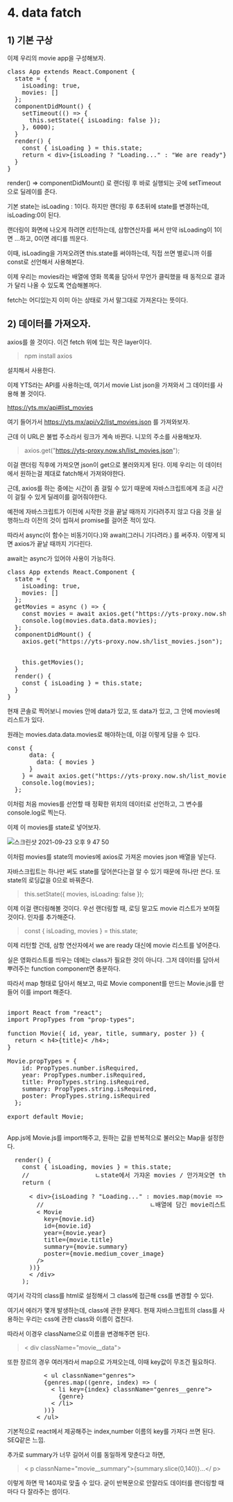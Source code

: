 
# 4. data fatch
## 1) 기본 구상

이제 우리의 movie app을 구성해보자.

<pre>
class App extends React.Component {
  state = {
    isLoading: true,
    movies: []
  };
  componentDidMount() {
    setTimeout(() => {
      this.setState({ isLoading: false });
    }, 6000);
  }
  render() {
    const { isLoading } = this.state;
    return < div>{isLoading ? "Loading..." : "We are ready"}< /div>;
  }
}
</pre>
render() => componentDidMount() 로 랜더링 후 바로 실행되는 곳에 setTimeout으로 딜레이를 준다.

기본 state는 isLoading : 1이다. 하지만 랜더링 후 6초뒤에 state를 변경하는데, isLoading:0이 된다.

랜더링이 화면에 나오게 하려면 리턴하는데, 삼항연산자를 써서 만약 isLoading이 1이면 ...하고, 0이면 레디를 띄운다.

이때, isLoading을 가져오려면 this.state를 써야하는데, 직접 쓰면 별로니까 이를 const로 선언해서 사용해본다.

이제 우리는 movies라는 배열에 영화 목록을 담아서 무언가 클릭했을 때 동적으로 결과가 달리 나올 수 있도록 연습해볼꺼다.

fetch는 어디있는지 이미 아는 상태로 가서 말그대로 가져온다는 뜻이다.




## 2) 데이터를 가져오자.

axios를 쓸 것이다. 이건 fetch 위에 있는 작은 layer이다.

> npm install axios

설치해서 사용한다.

이제 YTS라는 API를 사용하는데, 여기서 movie List json을 가져와서 그 데이터를 사용해 볼 것이다.

https://yts.mx/api#list_movies

여기 들어가서 https://yts.mx/api/v2/list_movies.json 를 가져와보자.

근데 이 URL은 불법 주소라서 링크가 계속 바뀐다. 니꼬의 주소를 사용해보자.

> axios.get("https://yts-proxy.now.sh/list_movies.json");

이걸 랜더링 직후에 가져오면 json이 get으로 불러와지게 된다. 이제 우리는 이 데이터에서 원하는걸 제대로 fatch해서 가져와야한다.

근데, axios를 하는 중에는 시간이 좀 걸릴 수 있기 때문에 자바스크립트에게 조금 시간이 걸릴 수 있게 딜레이를 걸어줘야한다.

예전에 자바스크립트가 이전에 시작한 것을 끝날 때까지 기다려주지 않고 다음 것을 실행하느라 이전의 것이 씹혀서 promise를 걸어준 적이 있다.

따라서 async(이 함수는 비동기이다.)와 await(그러니 기다려라.) 를 써주자. 이렇게 되면 axios가 끝날 때까지 기다린다.

await는 async가 있어야 사용이 가능하다.

<pre>
class App extends React.Component {
  state = {
    isLoading: true,
    movies: []
  };
  getMovies = async () => {
    const movies = await axios.get("https://yts-proxy.now.sh/list_movies.json");
    console.log(movies.data.data.movies);
  };
  componentDidMount() {
    axios.get("https://yts-proxy.now.sh/list_movies.json");


    this.getMovies();
  }
  render() {
    const { isLoading } = this.state;
  }
}
</pre>

현재 콘솔로 찍어보니 movies 안에 data가 있고, 또 data가 있고, 그 안에 movies에 리스트가 있다.

원래는 movies.data.data.movies로 해야하는데, 이걸 이렇게 담을 수 있다.

<pre>
const {
      data: {
        data: { movies }
      }
    } = await axios.get("https://yts-proxy.now.sh/list_movies.json");
    console.log(movies);
  };
</pre>

이처럼 처음 movies를 선언할 때 정확한 위치의 데이터로 선언하고, 그 변수를 console.log로 찍는다.


이제 이 movies를 state로 넣어보자.

![스크린샷 2021-09-23 오후 9 47 50](https://user-images.githubusercontent.com/75053256/134509295-08b4d769-794f-483b-ba00-ba52dc73ed91.png)

이처럼 movies를 state의 movies에 axios로 가져온 movies json 배열을 넣는다.

자바스크립트는 하나만 써도 state를 덮어쓴다는걸 알 수 있기 때문에 하나만 쓴다. 또 state의 로딩값을 0으로 바꿔준다.

> this.setState({ movies, isLoading: false });

이제 이걸 랜더링해볼 것이다. 우선 랜더링할 때, 로딩 말고도 movie 리스트가 보여질 것이다. 인자를 추가해준다.

> const { isLoading, movies } = this.state;

이제 리턴할 건데, 삼항 연산자에서 we are ready 대신에 movie 리스트를 넣어준다.

실은 영화리스트를 띄우는 데에는 class가 필요한 것이 아니다. 그저 데이터를 담아서 뿌려주는 function component면 충분하다.

따라서 map 형태로 담아서 해보고, 따로 Movie component를 만드는 Movie.js를 만들어 이를 import 해준다.

<pre>

import React from "react";
import PropTypes from "prop-types";

function Movie({ id, year, title, summary, poster }) {
  return < h4>{title}< /h4>;
}

Movie.propTypes = {
    id: PropTypes.number.isRequired,
    year: PropTypes.number.isRequired,
    title: PropTypes.string.isRequired,
    summary: PropTypes.string.isRequired,
    poster: PropTypes.string.isRequired
  };
  
export default Movie;

</pre>

App.js에 Movie.js를 import해주고, 원하는 값을 반복적으로 불러오는 Map을 설정한다.

<pre>
  render() {
    const { isLoading, movies } = this.state;
    //                  ㄴstate에서 가쟈온 movies / 안가져오면 this.movies.state.movies로 가져와야함
    return (

      < div>{isLoading ? "Loading..." : movies.map(movie => (
        //                             ㄴ배열에 담긴 movie리스트
        < Movie
          key={movie.id}
          id={movie.id}
          year={movie.year}
          title={movie.title}
          summary={movie.summary}
          poster={movie.medium_cover_image}
        />
      ))}
      < /div>
    );
</pre>

여기서 각각의 class를 html로 설정해서 그 class에 접근해 css를 변경할 수 있다.

여기서 에러가 몇개 발생하는데, class에 관한 문제다.
현재 자바스크립트의 class를 사용하는 우리는 css에 관한 class와 이름이 겹친다.

따라서 이경우 className으로 이름을 변경해주면 된다.

> < div className="movie__data">

또한 장르의 경우 여러개라서 map으로 가져오는데, 이때 key값이 무조건 필요하다.

<pre>
          < ul classnName="genres">
          {genres.map((genre, index) => (
            < li key={index} classnName="genres__genre">
              {genre}
            < /li>
          ))}
        < /ul>
</pre>

기본적으로 react에서 제공해주는 index,number 이름의 key를 가져다 쓰면 된다. SEQ같은 느낌.

추가로 summary가 너무 길어서 이를 동일하게 맞춘다고 하면,

> < p classnName="movie__summary">{summary.slice(0,140)}...</ p>

이렇게 하면 딱 140자로 맞출 수 있다. 굳이 반복문으로 안잘라도 데이터를 랜더링할 때마다 다 잘라주는 셈이다.



<!-- 2021.09.23~4-->
 